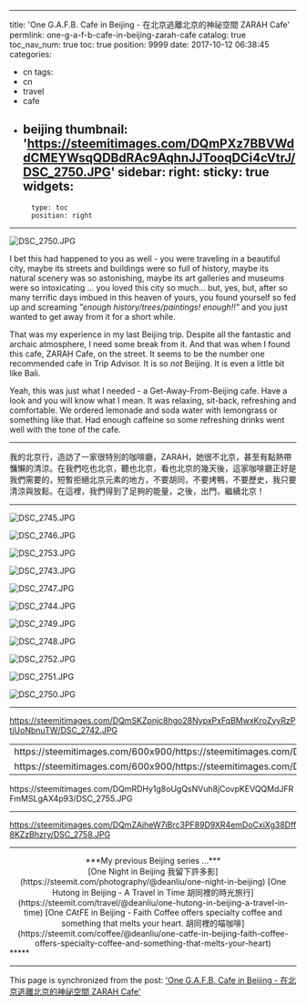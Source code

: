 
---
title: 'One G.A.F.B. Cafe in Beijing - 在北京逃離北京的神祕空間 ZARAH Cafe'
permlink: one-g-a-f-b-cafe-in-beijing-zarah-cafe
catalog: true
toc_nav_num: true
toc: true
position: 9999
date: 2017-10-12 06:38:45
categories:
- cn
tags:
- cn
- travel
- cafe
- beijing
thumbnail: 'https://steemitimages.com/DQmPXz7BBVWddCMEYWsqQDBdRAc9AqhnJJTooqDCi4cVtrJ/DSC_2750.JPG'
sidebar:
    right:
        sticky: true
widgets:
    -
        type: toc
        position: right
---


![DSC_2750.JPG](https://steemitimages.com/DQmPXz7BBVWddCMEYWsqQDBdRAc9AqhnJJTooqDCi4cVtrJ/DSC_2750.JPG)

I bet this had happened to you as well - you were traveling in a beautiful city, maybe its streets and buildings were so full of history, maybe its natural scenery was so astonishing, maybe its art galleries and museums were so intoxicating ... you loved this city so much... but, yes, but, after so many terrific days imbued in this heaven of yours, you found yourself so fed up and screaming *"enough history/trees/paintings! enough!!"* and you just wanted to get away from it for a short while.

That was my experience in my last Beijing trip. Despite all the fantastic and archaic atmosphere, I need some break from it. And that was when I found this cafe, ZARAH Cafe, on the street. It seems to be the number one recommended cafe in Trip Advisor. It is so *not* Beijing. It is even a little bit like Bali.

Yeah, this was just what I needed - a Get-Away-From-Beijing cafe. Have a look and you will know what I mean. It was relaxing, sit-back, refreshing and comfortable. We ordered lemonade and soda water with lemongrass or something like that. Had enough caffeine so some refreshing drinks went well with the tone of the cafe.   

*****
我的北京行，造訪了一家很特別的咖啡廳，ZARAH，她很不北京，甚至有點熱帶慵懶的清涼。在我們吃也北京，聽也北京，看也北京的幾天後，這家咖啡廳正好是我們需要的，短暫拒絕北京元素的地方，不要胡同，不要烤鴨，不要歷史，我只要清涼與放鬆。在這裡，我們得到了足夠的能量，之後，出門，繼續北京！
*****
 
![DSC_2745.JPG](https://steemitimages.com/DQmPSyKp2hzsTWiJaT1HaSA8Sr6cir87t5LNc4P5ZuVvnwv/DSC_2745.JPG)
  
![DSC_2746.JPG](https://steemitimages.com/DQmWGLvhqEEYVX175FMhq8xDCPbrY2h2ZYAWwJvRSeYbgYg/DSC_2746.JPG)  

![DSC_2753.JPG](https://steemitimages.com/DQmPPKS3anaEQQu7ZVXYCw4Z7FZ6CmRg7wPdzLrT5wKBZYo/DSC_2753.JPG)  

![DSC_2743.JPG](https://steemitimages.com/DQmd464uSFK8KH9QvABimWGEWV29Y3DwbXyaDYsKRJoHHM1/DSC_2743.JPG)  

![DSC_2747.JPG](https://steemitimages.com/DQmUq17daZ5gy3qVWa2nSD4j3dqLtt9myuhZ6QwHNYYyr86/DSC_2747.JPG)  

![DSC_2744.JPG](https://steemitimages.com/DQmYLaRYuxAoaVa6VjLfrSCZYmFGFDJGqb8iG9ZecjqPqnq/DSC_2744.JPG)  

![DSC_2749.JPG](https://steemitimages.com/DQmehMN2PqbHLgF9KtjsRxUERNxkEof6Vy37N35vckUWcTX/DSC_2749.JPG)  

![DSC_2748.JPG](https://steemitimages.com/DQmcY5sd34AwBd8tdr6WYNsPJmNArKjY8nCDvKhRMApjCos/DSC_2748.JPG)  

![DSC_2752.JPG](https://steemitimages.com/DQmbEB9d7Bpi6MCE7aVssVWjKhvhMdcTBQcUPQsUCE4vWoz/DSC_2752.JPG)  

![DSC_2751.JPG](https://steemitimages.com/DQmc89eLwoavFgUrwbYpWW2AemQqAaR9vJNnPmNMXmHia1q/DSC_2751.JPG)

![DSC_2750.JPG](https://steemitimages.com/DQmPXz7BBVWddCMEYWsqQDBdRAc9AqhnJJTooqDCi4cVtrJ/DSC_2750.JPG)

*****
https://steemitimages.com/DQmSKZpnjc8hgo28NypxPxFqBMwxKroZvyRzPtjUoNbnuTW/DSC_2742.JPG

<table><tr>
<td>https://steemitimages.com/600x900/https://steemitimages.com/DQmcALLWNiAFbekUzgViRPUZRYaBLPfCv63e3kwwDpgMDT3/DSC_2741.JPG</td>
<td>https://steemitimages.com/600x900/https://steemitimages.com/DQmXJRwJLx27WLWPrZsjZzUXzjtoTqR9HrcqXn8fUKj5cjq/DSC_2740.JPG</td>
</tr><tr>
<td>https://steemitimages.com/600x900/https://steemitimages.com/DQmSd3ZUE2qGRbw4PDLN8Wupzbe4XwR84P3kSDmW1i6f9Bf/DSC_2756.JPG</td>
<td>https://steemitimages.com/600x900/https://steemitimages.com/DQmTQAVTVDKwEzqJryN5Vjkg1bbGZZtQCeMRZXH1KqDT3GC/DSC_2757.JPG</td>
</tr></table>
https://steemitimages.com/DQmRDHy1g8oUgQsNVuh8jCovpKEVQQMdJFRFmMSLgAX4p93/DSC_2755.JPG

*****
https://steemitimages.com/DQmZAjheW7iBrc3PF89D9XR4emDoCxiXg38Dff8KZzBhzry/DSC_2758.JPG
*****
<center>
***My previous Beijing series ...***
<br>
[One Night in Beijing 我留下許多影](https://steemit.com/photography/@deanliu/one-night-in-beijing)
[One Hutong in Beijing - A Travel in Time 胡同裡的時光旅行](https://steemit.com/travel/@deanliu/one-hutong-in-beijing-a-travel-in-time)
[One CAtFE in Beijing - Faith Coffee offers specialty coffee and something that melts your heart.  胡同裡的喵咖啡](https://steemit.com/coffee/@deanliu/one-catfe-in-beijing-faith-coffee-offers-specialty-coffee-and-something-that-melts-your-heart)
</center>
*****

- - -

This page is synchronized from the post: ['One G.A.F.B. Cafe in Beijing - 在北京逃離北京的神祕空間 ZARAH Cafe'](https://steemit.com/@deanliu/one-g-a-f-b-cafe-in-beijing-zarah-cafe)
